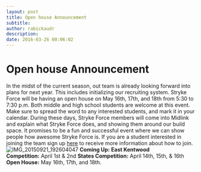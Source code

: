 ```yaml
---
layout: post
title: Open house Announcement
subtitle:
author: rabickaudr
description:
date: 2016-03-26 00:06:02
---
```


# Open house Announcement

In the midst of the current season, out team is already looking forward into plans for next year. This includes initializing our recruiting system. Stryke Force will be having an open house on May 16th, 17th, and 18th from 5:30 to 7:30 p.m. Both middle and high school students are welcome at this event. Make sure to spread the word to any interested students, and mark it in your calendar. During these days, Stryke Force members will come into Midlink and explain what Stryke Force does, and showing them around our build space. It promises to be a fun and successful event where we can show people how awesome Stryke Force is. If you are a student interested in joining the team sign up [here](/new-members/) to receive more information about how to join. ![IMG_20150921_192604047](http://strykeforce.org/wp-content/uploads/2015/09/IMG_20150921_192604047.jpg) **Coming Up:** **East Kentwood Competition:** April 1st & 2nd **States Competition:** April 14th, 15th, & 16th **Open House:** May 16th, 17th, and 18th.
